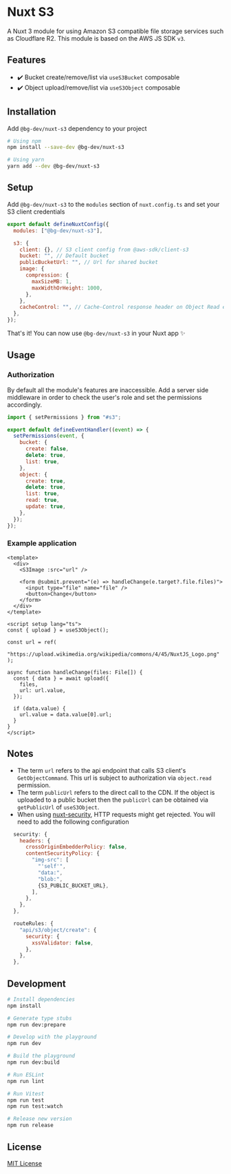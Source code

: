 # Nuxt S3

A Nuxt 3 module for using Amazon S3 compatible file storage services such as Cloudflare R2. This module is based on the AWS JS SDK `v3`.

## Features

- ✔️ Bucket create/remove/list via `useS3Bucket` composable
- ✔️ Object upload/remove/list via `useS3Object` composable

## Installation

Add `@bg-dev/nuxt-s3` dependency to your project

```bash
# Using npm
npm install --save-dev @bg-dev/nuxt-s3

# Using yarn
yarn add --dev @bg-dev/nuxt-s3
```

## Setup

Add `@bg-dev/nuxt-s3` to the `modules` section of `nuxt.config.ts` and set your S3 client credentials

```js
export default defineNuxtConfig({
  modules: ["@bg-dev/nuxt-s3"],

  s3: {
    client: {}, // S3 client config from @aws-sdk/client-s3
    bucket: "", // Default bucket
    publicBucketUrl: "", // Url for shared bucket
    image: {
      compression: {
        maxSizeMB: 1,
        maxWidthOrHeight: 1000,
      },
    },
    cacheControl: "", // Cache-Control response header on Object Read endpoint
  },
});
```

That's it! You can now use `@bg-dev/nuxt-s3` in your Nuxt app ✨

## Usage

### Authorization

By default all the module's features are inaccessible. Add a server side middleware in order to check the user's role and set the permissions accordingly.

```javascript
import { setPermissions } from "#s3";

export default defineEventHandler((event) => {
  setPermissions(event, {
    bucket: {
      create: false,
      delete: true,
      list: true,
    },
    object: {
      create: true,
      delete: true,
      list: true,
      read: true,
      update: true,
    },
  });
});
```

### Example application

```vue
<template>
  <div>
    <S3Image :src="url" />

    <form @submit.prevent="(e) => handleChange(e.target?.file.files)">
      <input type="file" name="file" />
      <button>Change</button>
    </form>
  </div>
</template>

<script setup lang="ts">
const { upload } = useS3Object();

const url = ref(
  "https://upload.wikimedia.org/wikipedia/commons/4/45/NuxtJS_Logo.png"
);

async function handleChange(files: File[]) {
  const { data } = await upload({
    files,
    url: url.value,
  });

  if (data.value) {
    url.value = data.value[0].url;
  }
}
</script>
```

## Notes

- The term `url` refers to the api endpoint that calls S3 client's `GetObjectCommand`. This url is subject to authorization via `object.read` permission.
- The term `publicUrl` refers to the direct call to the CDN. If the object is uploaded to a public bucket then the `publicUrl` can be obtained via `getPublicUrl` of `useS3Object`.
- When using [nuxt-security](https://nuxt-security.vercel.app/), HTTP requests might get rejected. You will need to add the following configuration

```js
  security: {
    headers: {
      crossOriginEmbedderPolicy: false,
      contentSecurityPolicy: {
        "img-src": [
          "'self'",
          "data:",
          "blob:",
          {S3_PUBLIC_BUCKET_URL},
        ],
      },
    },
  },

  routeRules: {
    "api/s3/object/create": {
      security: {
        xssValidator: false,
      },
    },
  },
```

## Development

```bash
# Install dependencies
npm install

# Generate type stubs
npm run dev:prepare

# Develop with the playground
npm run dev

# Build the playground
npm run dev:build

# Run ESLint
npm run lint

# Run Vitest
npm run test
npm run test:watch

# Release new version
npm run release
```

## License

[MIT License](./LICENSE)
